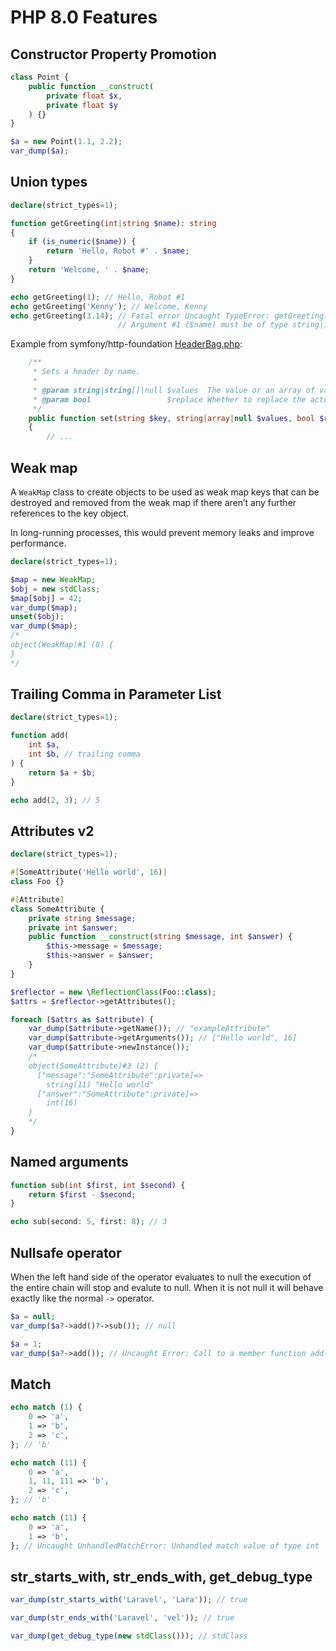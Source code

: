 # PHP 8.0 Features

## Constructor Property Promotion

```php
class Point {
    public function __construct(
        private float $x,
        private float $y
    ) {}
}

$a = new Point(1.1, 2.2);
var_dump($a);
```

## Union types

```php
declare(strict_types=1);

function getGreeting(int|string $name): string
{
    if (is_numeric($name)) {
        return 'Hello, Robot #' . $name;
    }
    return 'Welcome, ' . $name;
}

echo getGreeting(1); // Hello, Robot #1
echo getGreeting('Kenny'); // Welcome, Kenny
echo getGreeting(3.14); // Fatal error Uncaught TypeError: getGreeting(): 
                        // Argument #1 ($name) must be of type string|int, float given
```

Example from symfony/http-foundation [HeaderBag.php](https://github.com/symfony/http-foundation/blob/v6.0.6/HeaderBag.php#L130):

```php
    /**
     * Sets a header by name.
     *
     * @param string|string[]|null $values  The value or an array of values
     * @param bool                 $replace Whether to replace the actual value or not (true by default)
     */
    public function set(string $key, string|array|null $values, bool $replace = true)
    { 
    	// ...
```

## Weak map

A `WeakMap` class to create objects to be used as weak map keys that can be destroyed and removed from the weak map if there aren’t any further references to the key object.

In long-running processes, this would prevent memory leaks and improve performance.

```php
declare(strict_types=1);

$map = new WeakMap;
$obj = new stdClass;
$map[$obj] = 42;
var_dump($map);
unset($obj);
var_dump($map);
/*
object(WeakMap)#1 (0) {
}
*/
```

## Trailing Comma in Parameter List

```php
declare(strict_types=1);

function add(
    int $a,
    int $b, // trailing comma
) {
    return $a + $b;
}

echo add(2, 3); // 5
```

## Attributes v2

```php
declare(strict_types=1);

#[SomeAttribute('Hello world', 16)]
class Foo {}

#[Attribute]
class SomeAttribute {
    private string $message;
    private int $answer;
    public function __construct(string $message, int $answer) {
        $this->message = $message;
        $this->answer = $answer;
    }
}

$reflector = new \ReflectionClass(Foo::class);
$attrs = $reflector->getAttributes();

foreach ($attrs as $attribute) {
    var_dump($attribute->getName()); // "exampleAttribute"
    var_dump($attribute->getArguments()); // ["Hello world", 16]
    var_dump($attribute->newInstance());
    /*
    object(SomeAttribute)#3 (2) {
      ["message":"SomeAttribute":private]=>
        string(11) "Hello world"
      ["answer":"SomeAttribute":private]=>
        int(16)
    }
    */
}
```

## Named arguments

```php
function sub(int $first, int $second) {
    return $first - $second;
}

echo sub(second: 5, first: 8); // 3
```

## Nullsafe operator

When the left hand side of the operator evaluates to null the execution of the entire chain will stop and evalute to null. 
When it is not null it will behave exactly like the normal `->` operator. 

```php
$a = null;
var_dump($a?->add()?->sub()); // null

$a = 1;
var_dump($a?->add()); // Uncaught Error: Call to a member function add() on int
```

## Match

```php
echo match (1) {
	0 => 'a',
	1 => 'b',
	2 => 'c',
}; // 'b'

echo match (11) {
	0 => 'a',
	1, 11, 111 => 'b',
	2 => 'c',
}; // 'b'

echo match (11) {
	0 => 'a',
	1 => 'b',
}; // Uncaught UnhandledMatchError: Unhandled match value of type int 
```

## str_starts_with, str_ends_with, get_debug_type

```php
var_dump(str_starts_with('Laravel', 'Lara')); // true

var_dump(str_ends_with('Laravel', 'vel')); // true

var_dump(get_debug_type(new stdClass())); // stdClass
```
